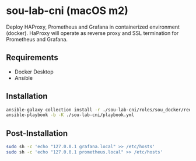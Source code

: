 # sou-lab-cni (macOS m2)

Deploy HAProxy, Prometheus and Grafana in containerized environment (docker).
HaProxy will operate as reverse proxy and SSL termination for Prometheus and Grafana.

## Requirements

- Docker Desktop
- Ansible

## Installation

``` sh
ansible-galaxy collection install -r ./sou-lab-cni/roles/sou_docker/requirements.yml
ansible-playbook -b -K ./sou-lab-cni/playbook.yml
```

## Post-Installation

``` sh
sudo sh -c 'echo "127.0.0.1 grafana.local" >> /etc/hosts'
sudo sh -c 'echo "127.0.0.1 prometheus.local" >> /etc/hosts'
```
